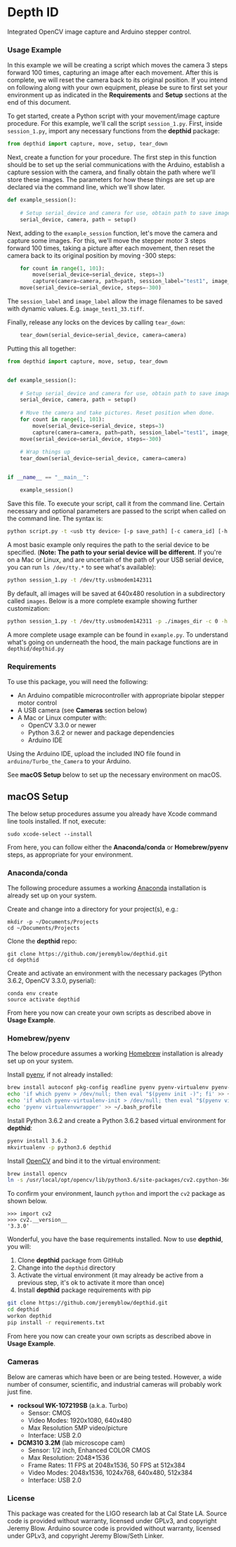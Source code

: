 # Depth ID

Integrated OpenCV image capture and Arduino stepper control.

### Usage Example

In this example we will be creating a script which moves the camera 3 steps forward 100 times, 
capturing an image after each movement. After this is complete, we will reset the camera back
to its original position. If you intend on following along with your own equipment, please be
sure to first set your environment up as indicated in the **Requirements** and **Setup** sections
 at the end of this document. 

To get started, create a Python script with your movement/image capture procedure. For this example,
we'll call the script `session_1.py`. First, inside `session_1.py`, import any necessary functions
from the **depthid** package:

```python
from depthid import capture, move, setup, tear_down
```

Next, create a function for your procedure. The first step in this function should be to set up
the serial communications with the Arduino, establish a capture session with the camera, and
finally obtain the path where we'll store these images. The parameters for how these things
are set up are declared via the command line, which we'll show later. 

```python
def example_session():
    
    # Setup serial_device and camera for use, obtain path to save images
    serial_device, camera, path = setup()
```
        
Next, adding to the `example_session` function, let's move the camera and capture some images. 
For this, we'll move the stepper motor 3 steps forward 100 times, taking a picture after 
each movement, then reset the camera back to its original position by moving -300 steps:

```python
    for count in range(1, 101):
        move(serial_device=serial_device, steps=3)
        capture(camera=camera, path=path, session_label="test1", image_label=str(count * 3))
    move(serial_device=serial_device, steps=-300)
```

The `session_label` and `image_label` allow the image filenames to be saved with dynamic values. 
E.g. `image_test1_33.tiff`.
        
Finally, release any locks on the devices by calling `tear_down`:

```python
    tear_down(serial_device=serial_device, camera=camera)
```
        
Putting this all together:

```python
from depthid import capture, move, setup, tear_down


def example_session():
    
    # Setup serial_device and camera for use, obtain path to save images
    serial_device, camera, path = setup()
    
    # Move the camera and take pictures. Reset position when done.
    for count in range(1, 101):
        move(serial_device=serial_device, steps=3)
        capture(camera=camera, path=path, session_label="test1", image_label=str(count * 3))
    move(serial_device=serial_device, steps=-300)
    
    # Wrap things up
    tear_down(serial_device=serial_device, camera=camera)


if __name__ == "__main__":

    example_session()
```


Save this file. To execute your script, call it from the command line. Certain necessary and
optional parameters are passed to the script when called on the command line. The syntax is: 

```bash
python script.py -t <usb tty device> [-p save_path] [-c camera_id] [-h height] [-w width] [-b baud]
```

A most basic example only requires the path to the serial device to be specified. (**Note: The path
to your serial device will be different**. If you're on a Mac or Linux, and are uncertain of the path of your USB serial device, you can 
run `ls /dev/tty.*` to see what's available):

```bash
python session_1.py -t /dev/tty.usbmodem142311
```
    


By default, all images will be saved at 640x480 resolution in a subdirectory called `images`.
Below is a more complete example showing further customization:

```bash
python session_1.py -t /dev/tty.usbmodem142311 -p ./images_dir -c 0 -h 1080 -w 1920 -b 9600
```

A more complete usage example can be found in `example.py`. To understand what's going on
underneath the hood, the main package functions are in `depthid/depthid.py` 
    
### Requirements

To use this package, you will need the following:

* An Arduino compatible microcontroller with appropriate bipolar stepper motor control
* A USB camera (see **Cameras** section below)
* A Mac or Linux computer with:
    * OpenCV 3.3.0 or newer
    * Python 3.6.2 or newer and package dependencies
    * Arduino IDE

Using the Arduino IDE, upload the included INO file found in `arduino/Turbo_the_Camera` to 
your Arduino. 

See **macOS Setup** below to set up the necessary environment on macOS. 

## macOS Setup

The below setup procedures assume you already have Xcode command line tools installed. If not, 
execute:

    sudo xcode-select --install
    
From here, you can follow either the **Anaconda/conda** or **Homebrew/pyenv** steps, as appropriate
for your environment. 

### Anaconda/conda

The following procedure assumes a working [Anaconda](https://www.anaconda.com/download/#macos) 
installation is already set up on your system. 

Create and change into a directory for your project(s), e.g.:

    mkdir -p ~/Documents/Projects
    cd ~/Documents/Projects

Clone the **depthid** repo:

    git clone https://github.com/jeremyblow/depthid.git
    cd depthid
   
Create and activate an environment with the necessary packages 
(Python 3.6.2, OpenCV 3.3.0, pyserial):

    conda env create
    source activate depthid

From here you now can create your own scripts as described above in **Usage Example**.  

### Homebrew/pyenv

The below procedure assumes a working [Homebrew](https://brew.sh/) installation is already set up on
your system. 

Install [pyenv](https://github.com/pyenv/pyenv), if not already installed:

```bash
brew install autoconf pkg-config readline pyenv pyenv-virtualenv pyenv-virtualenvwrapper
echo 'if which pyenv > /dev/null; then eval "$(pyenv init -)"; fi' >> ~/.bash_profile
echo 'if which pyenv-virtualenv-init > /dev/null; then eval "$(pyenv virtualenv-init -)"; fi' >> ~/.bash_profile
echo 'pyenv virtualenvwrapper' >> ~/.bash_profile
```

Install Python 3.6.2 and create a Python 3.6.2 based  virtual environment for **depthid**:
```bash
pyenv install 3.6.2
mkvirtualenv -p python3.6 depthid
```

Install [OpenCV](https://opencv.org/) and bind it to the virtual environment:

```bash
brew install opencv
ln -s /usr/local/opt/opencv/lib/python3.6/site-packages/cv2.cpython-36m-darwin.so ~/.virtualenvs/depthid/lib/python3.6/site-packages/cv2.so
```

To confirm your environment, launch `python` and import the `cv2` package as shown below.
```
>>> import cv2
>>> cv2.__version__
'3.3.0'
```

Wonderful, you have the base requirements installed. Now to use **depthid**, you will:

1. Clone **depthid** package from GitHub
2. Change into the `depthid` directory
3. Activate the virtual environment (it may already be active from a previous step, it's ok to 
activate it more than once)
4. Install **depthid** package requirements with pip
 
```bash
git clone https://github.com/jeremyblow/depthid.git
cd depthid
workon depthid
pip install -r requirements.txt
```

From here you now can create your own scripts as described above in **Usage Example**.  

### Cameras

Below are cameras which have been or are being tested. However, a wide number of consumer, 
scientific, and industrial cameras will probably work just fine.

* **rocksoul WK-107219SB** (a.k.a. Turbo)
    * Sensor: CMOS
    * Video Modes: 1920x1080, 640x480
    * Max Resolution 5MP video/picture
    * Interface: USB 2.0
* **DCM310 3.2M** (lab microscope cam)
    * Sensor: 1/2 inch, Enhanced COLOR CMOS
    * Max Resolution: 2048*1536
    * Frame Rates: 11 FPS at 2048x1536, 50 FPS at 512x384
    * Video Modes: 2048x1536, 1024x768, 640x480, 512x384
    * Interface: USB 2.0


### License

This package was created for the LIGO research lab at Cal State LA. Source code is provided without
warranty, licensed under GPLv3, and copyright Jeremy Blow. Arduino source code is provided
without warranty, licensed under GPLv3, and copyright Jeremy Blow/Seth Linker. 